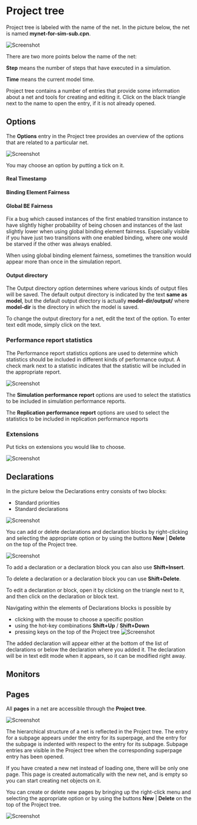 # Project tree 

Project tree is labeled with the name of the net. In the picture below, the net is named **mynet-for-sim-sub.cpn**. 

![Screenshot](img/project-tree.png)

There are two more points below the name of the net:

**Step** means the number of steps that have executed in a simulation.

**Time** means the current model time.

Project tree contains a number of entries that provide some information about a net and tools for creating and editing it. Click on the black triangle next to the name to open the entry, if it is not already opened.

## Options

The **Options** entry in the Project tree provides an overview of the options that are related to a particular net.

![Screenshot](img/options.png)

You may choose an option by putting a tick on it.

#### Real Timestamp

#### Binding Element Fairness

#### Global BE Fairness

Fix a bug which caused instances of the first enabled transition instance to have slightly higher probability of being chosen and instances of the last slightly lower when using global binding element fairness. Especially visible if you have just two transitions with one enabled binding, where one would be starved if the other was always enabled.

When using global binding element fairness, sometimes the transition would appear more than once in the simulation report.



#### Output directory 

The Output directory option determines where various kinds of output files will be saved. The default output directory is indicated by the text **same as model**, but the default output directory is actually **model-dir/output/** where **model-dir** is the directory in which the model is saved.

To change the output directory for a net, edit the text of the option. To enter text edit mode, simply click on the text.

### Performance report statistics

The Performance report statistics options are used to determine which statistics should be included in different kinds of performance output. A check mark next to a statistic indicates that the statistic will be included in the appropriate report.

![Screenshot](img/simulation.png)


The **Simulation performance report** options are used to select the statistics to be included in simulation performance reports. 

The **Replication performance report** options are used to select the statistics to be included in replication performance reports

### Extensions
Put ticks on extensions you would like to choose.

![Screenshot](img/extensions.png)


## Declarations

In the picture below the Declarations entry consists of two blocks:
- Standard priorities
- Standard declarations

![Screenshot](img/right-click-menu.png)

You can add or delete declarations and declaration blocks by right-clicking and selecting the appropriate option or by using the buttons **New** | **Delete** on the top of the Project tree.

![Screenshot](img/buttons.png)

To add a declaration or a declaration block you can also use **Shift+Insert**.

To delete a declaration or a declaration block you can use **Shift+Delete**.



To edit a declaration or block, open it by clicking on the triangle next to it, and then click on the declaration or block text. 

Navigating within the elements of Declarations blocks is possible by  
- clicking with the mouse to choose a specific position 
- using the hot-key combinations **Shift+Up** / **Shift+Down**
- pressing keys on the top of the Project tree
![Screenshot](img/buttons.png)


The added declaration will appear either at the bottom of the list of declarations or below the declaration where you added it. 
The declaration will be in text edit mode when it appears, so it can be modified right away.


## Monitors

## Pages
All **pages** in a net are accessible through the **Project tree**. 

![Screenshot](img/pages.png)

The hierarchical structure of a net is reflected in the Project tree. The entry for a subpage appears under the entry for its superpage, and the entry for the subpage is indented with respect to the entry for its subpage. Subpage entries are visible in the Project tree when the corresponding superpage entry has been opened.


If you have created a new net instead of loading one, there will be only one page. This page is created automatically with the new net, and is empty so you can start creating net objects on it.

You can create or delete new pages by bringing up the right-click menu and selecting the appropriate option or by using the buttons **New** | **Delete** on the top of the Project tree.

![Screenshot](img/buttons.png)